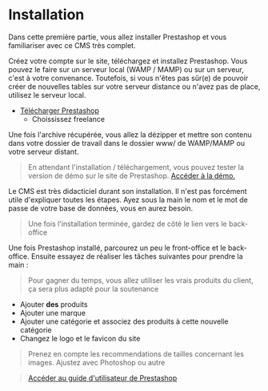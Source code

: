 # Installation

Dans cette première partie, vous allez installer Prestashop et vous familiariser avec ce CMS très complet.

Créez votre compte sur le site, téléchargez et installez Prestashop. Vous pouvez le faire sur un serveur local (WAMP / MAMP) ou sur un serveur, c'est à votre convenance. Toutefois, si vous n'êtes pas sûr(e) de pouvoir créer de nouvelles tables sur votre serveur distance ou n'avez pas de place, utilisez le serveur local.
- [Télécharger Prestashop](https://www.prestashop.com/fr/telecharger)
    - Choississez freelance

Une fois l'archive récupérée, vous allez la dézipper et mettre son contenu dans votre dossier de travail dans le dossier www/ de WAMP/MAMP ou votre serveur distant. 

> En attendant l'installation / téléchargement, vous pouvez tester la version de démo sur le site de Prestashop. [Accéder à la démo.](https://demo.prestashop.com/#/en/front)

Le CMS est très didacticiel durant son installation. Il n'est pas forcément utile d'expliquer toutes les étapes. Ayez sous la main le nom et le mot de passe de votre base de données, vous en aurez besoin.

> Une fois l'installation terminée, gardez de côté le lien vers le back-office

Une fois Prestashop installé, parcourez un peu le front-office et le back-office. Ensuite essayez de réaliser les tâches suivantes pour prendre la main :
> Pour gagner du temps, vous allez utiliser les vrais produits du client, ça sera plus adapté pour la soutenance 
- Ajouter **des** produits
- Ajouter une marque
- Ajouter une catégorie et associez des produits à cette nouvelle catégorie
- Changez le logo et le favicon du site

> Prenez en compte les recommendations de tailles concernant les images. Ajustez avec Photoshop ou autre

> [Accéder au guide d'utilisateur de Prestashop](https://docs.prestashop-project.org/v.8-documentation/guide-utilisateur/premiers-pas)